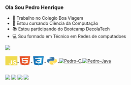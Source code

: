 ### Ola Sou Pedro Henrique 
- 🔭 Trabalho no Colegio Boa Viagem 
- 🌱 Estou cursando Ciência da Computação
- 📚 Estou participando do Bootcamp DecolaTech
- 💻 Sou formado em Técnico em Redes de computadoes  
 <div>
  <a href="https://github.com/Pedrohaf">
  <img height="180em" src="https://github-readme-stats.vercel.app/api?username=Pedrohaf&show_icons=true&theme=dark&include_all_commits=true&count_Public=true"/>
</div>
<div style="display: inline_block"><br>
  <img align="center" alt="Pedro-Js" height="30" width="40" src="https://raw.githubusercontent.com/devicons/devicon/master/icons/javascript/javascript-plain.svg">
  <img align="center" alt="Pedro-HTML" height="30" width="40" src="https://raw.githubusercontent.com/devicons/devicon/master/icons/html5/html5-original.svg">
  <img align="center" alt="Pedro-CSS" height="30" width="40" src="https://raw.githubusercontent.com/devicons/devicon/master/icons/css3/css3-original.svg">
  <img align="center" alt="Pedro-Python" height="30" width="40" src="https://raw.githubusercontent.com/devicons/devicon/master/icons/python/python-original.svg">
  <img align="center" alt="Pedro-C" height="30" width="40" src="https://cdn.jsdelivr.net/gh/devicons/devicon/icons/c/c-original.svg" />
  <img align="center" alt="Pedro-Java" height="30" width="40" src="https://cdn.jsdelivr.net/gh/devicons/devicon/icons/java/java-original.svg" />
</div>
  
  ##
 
<div> 
  <a href="https://www.instagram.com/pedhaf/" target="_blank"><img src="https://img.shields.io/badge/-Instagram-%23E4405F?style=for-the-badge&logo=instagram&logoColor=white" target="_blank"></a>
 <a href="pedhaf#9373" target="_blank"><img src="https://img.shields.io/badge/Discord-7289DA?style=for-the-badge&logo=discord&logoColor=white" target="_blank"></a> 
  <a href = "pedro22ahferreira@gmail.com"><img src="https://img.shields.io/badge/-Gmail-%23333?style=for-the-badge&logo=gmail&logoColor=white" target="_blank"></a>
  <a href="https://www.linkedin.com/in/pedro-henrique-995b66203/" target="_blank"><img src="https://img.shields.io/badge/-LinkedIn-%230077B5?style=for-the-badge&logo=linkedin&logoColor=white" target="_blank"></a> 
 
 
</div>

